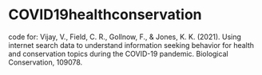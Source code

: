 # COVID19healthconservation
code for: Vijay, V., Field, C. R., Gollnow, F., & Jones, K. K. (2021). Using internet search data to understand information seeking behavior for health and conservation topics during the COVID-19 pandemic. Biological Conservation, 109078.
